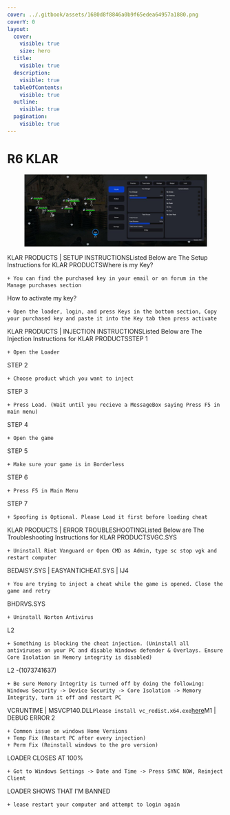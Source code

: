 ```yaml
---
cover: ../.gitbook/assets/1680d8f8846a0b9f65edea64957a1880.png
coverY: 0
layout:
  cover:
    visible: true
    size: hero
  title:
    visible: true
  description:
    visible: true
  tableOfContents:
    visible: true
  outline:
    visible: true
  pagination:
    visible: true
---
```


# R6 KLAR

<figure><img src="../.gitbook/assets/r6 full (1).png" alt=""><figcaption></figcaption></figure>

KLAR PRODUCTS | SETUP INSTRUCTIONSListed Below are The Setup Instructions for KLAR PRODUCTSWhere is my Key?

```
+ You can find the purchased key in your email or on forum in the Manage purchases section
```

How to activate my key?

```
+ Open the loader, login, and press Keys in the bottom section, Copy your purchased key and paste it into the Key tab then press activate
```

KLAR PRODUCTS | INJECTION INSTRUCTIONSListed Below are The Injection Instructions for KLAR PRODUCTSSTEP 1

```
+ Open the Loader
```

STEP 2

```
+ Choose product which you want to inject
```

STEP 3

```
+ Press Load. (Wait until you recieve a MessageBox saying Press F5 in main menu)
```

STEP 4

```
+ Open the game
```

STEP 5

```
+ Make sure your game is in Borderless
```

STEP 6

```
+ Press F5 in Main Menu
```

STEP 7

```
+ Spoofing is Optional. Please Load it first before loading cheat

```

KLAR PRODUCTS | ERROR TROUBLESHOOTINGListed Below are The Troubleshooting Instructions for KLAR PRODUCTSVGC.SYS

```
+ Uninstall Riot Vanguard or Open CMD as Admin, type sc stop vgk and restart computer
```

BEDAISY.SYS | EASYANTICHEAT.SYS | IJ4

```
+ You are trying to inject a cheat while the game is opened. Close the game and retry
```

BHDRVS.SYS

```
+ Uninstall Norton Antivirus
```

L2

```
+ Something is blocking the cheat injection. (Uninstall all antiviruses on your PC and disable Windows defender & Overlays. Ensure Core Isolation in Memory integrity is disabled)
```

L2 -(1073741637)

```
+ Be sure Memory Integrity is turned off by doing the following: Windows Security -> Device Security -> Core Isolation -> Memory Integrity, turn it off and restart PC
```

VCRUNTIME | MSVCP140.DLL`Please install vc_redist.x64.exe`[here](https://www.microsoft.com/en-us/download/details.aspx?id=48145)M1 | DEBUG ERROR 2

```
+ Common issue on windows Home Versions
+ Temp Fix (Restart PC after every injection)
+ Perm Fix (Reinstall windows to the pro version)
```

LOADER CLOSES AT 100%

```
+ Got to Windows Settings -> Date and Time -> Press SYNC NOW, Reinject Client
```

LOADER SHOWS THAT I'M BANNED

```
+ lease restart your computer and attempt to login again
```
